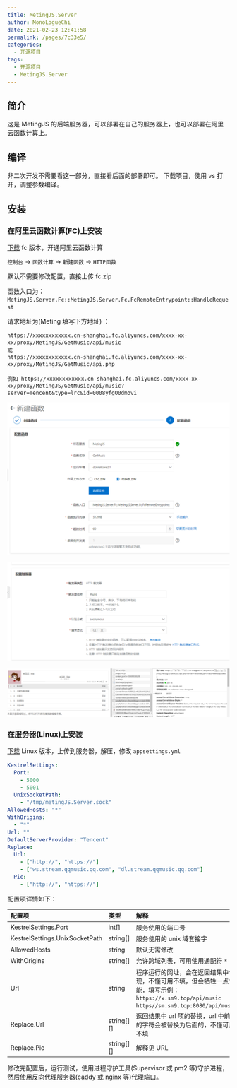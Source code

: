 ```yaml
---
title: MetingJS.Server
author: MonoLogueChi
date: 2021-02-23 12:41:58
permalink: /pages/7c33e5/
categories: 
  - 开源项目
tags: 
  - 开源项目
  - MetingJS.Server
---
```


## 简介

这是 MetingJS 的后端服务器，可以部署在自己的服务器上，也可以部署在阿里云函数计算上。

## 编译

非二次开发不需要看这一部分，直接看后面的部署即可。
下载项目，使用 vs 打开，调整参数编译。

## 安装

### 在阿里云函数计算(FC)上安装

[下载](https://github.com/u2sb/MetingJS.Server/releases) fc 版本，开通阿里云函数计算

`控制台` -> `函数计算` -> `新建函数` -> `HTTP函数`

默认不需要修改配置，直接上传 fc.zip

函数入口为：`MetingJS.Server.Fc::MetingJS.Server.Fc.FcRemoteEntrypoint::HandleRequest`

请求地址为(Meting 填写下方地址) ：

```
https://xxxxxxxxxxxx.cn-shanghai.fc.aliyuncs.com/xxxx-xx-xx/proxy/MetingJS/GetMusic/api/music
或
https://xxxxxxxxxxxx.cn-shanghai.fc.aliyuncs.com/xxxx-xx-xx/proxy/MetingJS/GetMusic/api.php

例如 https://xxxxxxxxxxxx.cn-shanghai.fc.aliyuncs.com/xxxx-xx-xx/proxy/MetingJS/GetMusic/api/music?server=Tencent&type=lrc&id=0008yfgO0dmovi
```

![](/img/docs/metingjs.server-01.png)

![](/img/docs/metingjs.server-02.png)

![](/img/docs/metingjs.server-03.png)

### 在服务器(Linux)上安装

[下载](https://github.com/u2sb/MetingJS.Server/releases) Linux 版本，上传到服务器，解压，修改 `appsettings.yml`

```yml appsettings.yml
KestrelSettings:
  Port:
    - 5000
    - 5001
  UnixSocketPath:
    - "/tmp/metingJS.Server.sock"
AllowedHosts: "*"
WithOrigins:
  - "*"
Url: ""
DefaultServerProvider: "Tencent"
Replace:
  Url:
    - ["http://", "https://"]
    - ["ws.stream.qqmusic.qq.com", "dl.stream.qqmusic.qq.com"]
  Pic:
    - ["http://", "https://"]
```

配置项详情如下：

| 配置项                         | 类型       | 解释                                                                                                                                          |
| :----------------------------- | :--------- | :-------------------------------------------------------------------------------------------------------------------------------------------- |
| KestrelSettings.Port           | int[]      | 服务使用的端口号                                                                                                                              |
| KestrelSettings.UnixSocketPath | string[]   | 服务使用的 unix 域套接字                                                                                                                      |
| AllowedHosts                   | string     | 默认无需修改                                                                                                                                  |
| WithOrigins                    | string[]   | 允许跨域列表，可用使用通配符 `*`                                                                                                              |
| Url                            | string     | 程序运行的网址，会在返回结果中体现，不懂可用不填，但会牺牲一点性能，填写示例：`https://x.sm9.top/api/music` `https//sm.sm9.top:8080/api/music` |
| Replace.Url                    | string[][] | 返回结果中 url 项的替换，url 中前面的字符会被替换为后面的，不懂可用不填                                                                       |
| Replace.Pic                    | string[][] | 解释见 URL                                                                                                                                    |

修改完配置后，运行测试，使用进程守护工具(Supervisor 或 pm2 等)守护进程，然后使用反向代理服务器(caddy 或 nginx 等)代理端口。

